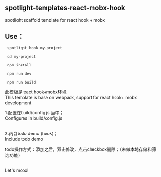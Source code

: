 ## spotlight-templates-react-mobx-hook
spotlight scaffold template for react hook + mobx<br>

## Use：

     spotlight hook my-project

     cd my-project

     npm install

     npm run dev

     npm run build

此模板是react hook+mobx环境<br>
This template is base on webpack, support for react hook+ mobx development <br>

1.配置在build/config.js 当中；<br>
  Configures in build/config.js <br><br>

2.内含todo demo (hook)；<br> 
  Include todo demo <br>

todo操作方式：添加之后，双击修改，点击checkbox删除；（未做本地存储和筛选功能）<br><br>


Let's mobx!<br><br>
